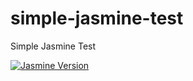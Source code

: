 # simple-jasmine-test

Simple Jasmine Test

[![Jasmine Version][jasmineShield]][jasmine]

[jasmine]: <https://github.com/jasmine/jasmine>
[jasmineShield]: <https://img.shields.io/badge/jasmine-3.2.0-green.svg?colorA=8A4182&style=flat-square>